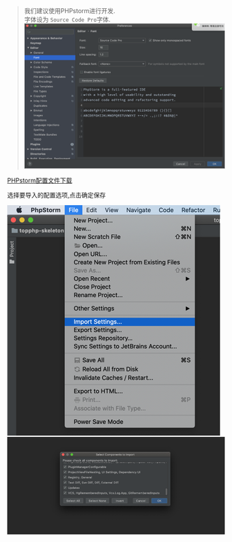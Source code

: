 > 我们建议使用PHPstorm进行开发.  
> 字体设为 `Source Code Pro`字体.  
> ![](/assets/WX20200206-155821@2x.png)

[PHPstorm配置文件下载](/assets/settings.zip)

选择要导入的配置选项,点击确定保存

![](/assets/settings.png)![](/assets/settings2.png)


